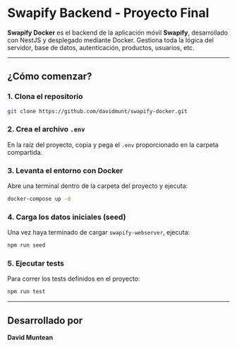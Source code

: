 # Swapify Backend - Proyecto Final

**Swapify Docker** es el backend de la aplicación móvil **Swapify**, desarrollado con NestJS y desplegado mediante Docker. Gestiona toda la lógica del servidor, base de datos, autenticación, productos, usuarios, etc.

---

##  ¿Cómo comenzar?

### 1. Clona el repositorio

```bash
git clone https://github.com/davidmunt/swapify-docker.git
```

### 2. Crea el archivo `.env`

En la raíz del proyecto, copia y pega el `.env` proporcionado en la carpeta compartida.

### 3. Levanta el entorno con Docker

Abre una terminal dentro de la carpeta del proyecto y ejecuta:

```bash
docker-compose up -d
```

### 4. Carga los datos iniciales (seed)

Una vez haya terminado de cargar `swapify-webserver`, ejecuta:

```bash
npm run seed
```

### 5. Ejecutar tests

Para correr los tests definidos en el proyecto:

```bash
npm run test
```

---

##  Desarrollado por

**David Muntean**  
